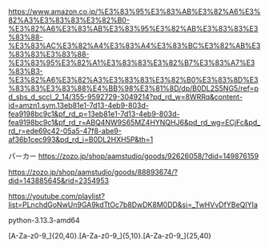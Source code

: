 https://www.amazon.co.jp/%E3%83%95%E3%83%AB%E3%82%A6%E3%82%A3%E3%83%83%E3%82%B0-%E3%82%A6%E3%83%AB%E3%83%95%E3%82%AB%E3%83%83%E3%83%88-%E3%83%AC%E3%82%A4%E3%83%A4%E3%83%BC%E3%82%AB%E3%83%83%E3%83%88-%E3%83%95%E3%82%A1%E3%83%83%E3%82%B7%E3%83%A7%E3%83%B3-%E3%82%A6%E3%82%A3%E3%83%83%E3%82%B0%E3%83%8D%E3%83%83%E3%83%88%E4%BB%98%E3%81%8D/dp/B0DL2S5NG5/ref=pd_sbs_d_sccl_2_14/355-9592729-3049214?pd_rd_w=8WRRq&content-id=amzn1.sym.13eb81e1-7d13-4eb9-803d-fea9198bc9c1&pf_rd_p=13eb81e1-7d13-4eb9-803d-fea9198bc9c1&pf_rd_r=ABQ4NW9S65MZ4HYNQHJ6&pd_rd_wg=ECjFc&pd_rd_r=ede69c42-05a5-47f8-abe9-af36b1cec993&pd_rd_i=B0DL2HXH5P&th=1

パーカー
https://zozo.jp/shop/aamstudio/goods/92626058/?did=149876159

https://zozo.jp/shop/aamstudio/goods/88893674/?did=143885645&rid=2354953



https://youtube.com/playlist?list=PLnchdGoNwUn9GA9kdTtOc7b8DwDK8M0DD&si=_TwHVvDfYBeQIYIa

python-3.13.3-amd64

[A-Za-z0-9_]{20,40}\.[A-Za-z0-9_]{5,10}\.[A-Za-z0-9_]{25,40}
